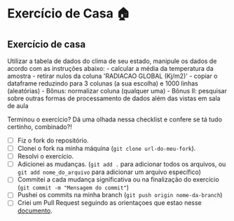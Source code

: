 # Exercício de Casa 🏠 

## Exercício de casa

Utilizar a tabela de dados do clima de seu estado, manipule os dados de acordo com as instruções abaixo:
    - calcular a média da temperatura da amostra
    - retirar nulos da coluna 'RADIACAO GLOBAL (Kj/m2)'
    - copiar o dataframe reduzindo para 3 colunas (a sua escolha) e 1000 linhas (aleatórias)
    - Bônus: normalizar coluna (qualquer uma)
    - Bônus II: pesquisar sobre outras formas de processamento de dados além das vistas em sala de aula

Terminou o exercício? Dá uma olhada nessa checklist e confere se tá tudo certinho, combinado?!

- [ ] Fiz o fork do repositório.
- [ ] Clonei o fork na minha máquina (`git clone url-do-meu-fork`).
- [ ] Resolvi o exercício.
- [ ] Adicionei as mudanças. (`git add .` para adicionar todos os arquivos, ou `git add nome_do_arquivo` para adicionar um arquivo específico)
- [ ] Commitei a cada mudança significativa ou na finalização do exercício (`git commit -m "Mensagem do commit"`)
- [ ] Pushei os commits na minha branch (`git push origin nome-da-branch`)
- [ ] Criei um Pull Request seguindo as orientaçoes que estao nesse [documento](https://github.com/mflilian/repo-example/blob/main/exercicios/para-casa/instrucoes-pull-request.md).
